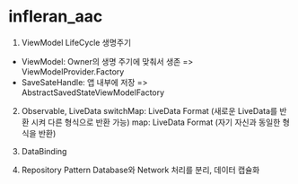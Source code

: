 # infleran_aac

1. ViewModel LifeCycle 생명주기
- ViewModel: Owner의 생명 주기에 맞춰서 생존 => ViewModelProvider.Factory
- SaveSateHandle: 앱 내부에 저장 => AbstractSavedStateViewModelFactory


2. Observable, LiveData 
switchMap: LiveData Format (새로운 LiveData를 반환 시켜 다른 형식으로 반환 가능) 
map: LiveData Format (자기 자신과 동일한 형식을 반환)

3. DataBinding

4. Repository Pattern 
Database와 Network 처리를 분리, 데이터 캡슐화 
